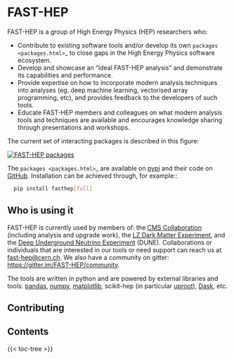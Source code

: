 # FAST-HEP

FAST-HEP is a group of High Energy Physics (HEP) researchers who:
- Contribute to existing software tools and/or develop its own `packages <packages.html>`_ to close gaps in the High Energy Physics software ecosystem.
- Develop and showcase an “ideal FAST-HEP analysis” and demonstrate its capabilities and performance.
- Provide expertise on how to incorporate modern analysis techniques into analyses (eg. deep machine learning, vectorised array programming, etc), and provides feedback to the developers of such tools.
- Educate FAST-HEP members and colleagues on what modern analysis tools and techniques are available and encourages knowledge sharing through presentations and workshops.

The current set of interacting packages is described in this figure: 

[![FAST-HEP packages](/images/package_overview-colour-description-all_packages.png)](/images/package_overview-colour-description-all_packages.png)

The `packages <packages.html>`_ are available on [pypi](https://pypi.org/user/fast-hep/) and their code on [GitHub](https://github.com/fast-hep/). Installation can be achieved through, for example::

```bash
  pip install fasthep[full]
```

## Who is using it
FAST-HEP is currently used by members of: the [CMS Collaboration](https://cms.cern) (including analysis and upgrade work), the [LZ Dark Matter Experiment](https://lz.lbl.gov/), and the [Deep Underground Neutrino Experiment](https://www.dunescience.org/) (DUNE).
Collaborations or individuals that are interested in our tools or need support can reach us at [fast-hep@cern.ch](mailto:fast-hep@cern.ch). We also have a community on gitter: https://gitter.im/FAST-HEP/community.

The tools are written in python and are powered by external libraries and tools: [pandas](https://pandas.pydata.org/), [numpy](https://www.numpy.org/), [matplotlib](https://matplotlib.org/), scikit-hep (in particular [uproot](https://github.com/scikit-hep/uproot>)), [Dask](https://www.dask.org/), etc.

## Contributing

## Contents

{{< toc-tree >}}